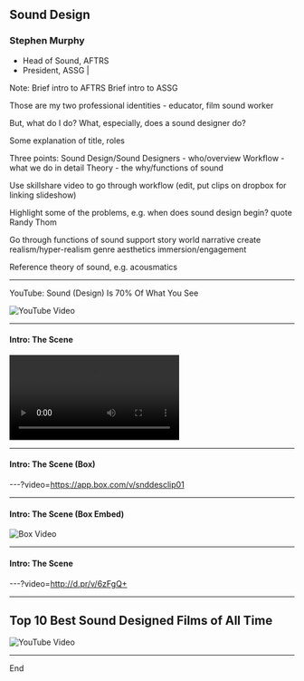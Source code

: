 ## Sound Design

### Stephen Murphy

- Head of Sound, AFTRS
- President, ASSG |

Note:
Brief intro to AFTRS
Brief intro to ASSG


Those are my two professional identities - educator, film sound worker

But, what do I do? What, especially, does a sound designer do?

Some explanation of title, roles

Three points:
Sound Design/Sound Designers - who/overview
Workflow - what we do in detail
Theory - the why/functions of sound



Use skillshare video to go through workflow (edit, put clips on dropbox for linking slideshow)

Highlight some of the problems, e.g. when does sound design begin?
quote Randy Thom

Go through functions of sound
support story world
narrative
create realism/hyper-realism
genre
aesthetics
immersion/engagement

Reference theory of sound, e.g. acousmatics

---

YouTube: Sound (Design) Is 70% Of What You See

![YouTube Video](https://www.youtube.com/embed/Jb2RRoEt4_M)

---

#### Intro: The Scene

![Clip](http://d.pr/v/6zFgQ.mp4)

---

#### Intro: The Scene (Box)

---?video=https://app.box.com/v/snddesclip01

---

#### Intro: The Scene (Box Embed)

![Box Video](https://app.box.com/embed/s/06anguok65ygwpfu4o3blodvjszy4izj)

---

#### Intro: The Scene

---?video=http://d.pr/v/6zFgQ+

---

## Top 10 Best Sound Designed Films of All Time
![YouTube Video](https://www.youtube.com/embed/GBrl96hyChc)

---

End